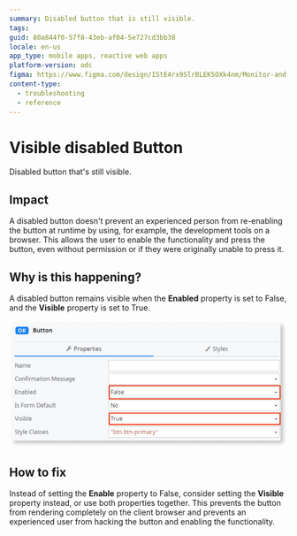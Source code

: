 ```yaml
---
summary: Disabled button that is still visible.
tags:
guid: 80a844f0-57f8-43eb-af04-5e727cd3bb38
locale: en-us
app_type: mobile apps, reactive web apps
platform-version: odc
figma: https://www.figma.com/design/IStE4rx9SlrBLEK5OXk4nm/Monitor-and-troubleshoot-apps?node-id=3616-10&node-type=CANVAS&t=E0BY5XjNnogt1jmq-0
content-type:
  - troubleshooting
  - reference
---
```


# Visible disabled Button

Disabled button that's still visible.

## Impact

A disabled button doesn't prevent an experienced person from re-enabling the button at runtime by using, for example, the development tools on a browser. This allows the user to enable the functionality and press the button, even without permission or if they were originally unable to press it.

## Why is this happening?

A disabled button remains visible when the **Enabled** property is set to False, and the **Visible** property is set to True. 

![Button properties configuration showing Enabled set to False and Visible set to True.](images/odcs-enable-visible.png "Button Properties Configuration")

## How to fix

Instead of setting the **Enable** property to False, consider setting the **Visible** property instead, or use both properties together. This prevents the button from rendering completely on the client browser and prevents an experienced user from hacking the button and enabling the functionality.

